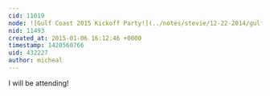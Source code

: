 ```yaml
---
cid: 11019
node: ![Gulf Coast 2015 Kickoff Party!](../notes/stevie/12-22-2014/gulf-coast-kickoff-party)
nid: 11493
created_at: 2015-01-06 16:12:46 +0000
timestamp: 1420560766
uid: 432227
author: micheal
---
```


I will be attending!